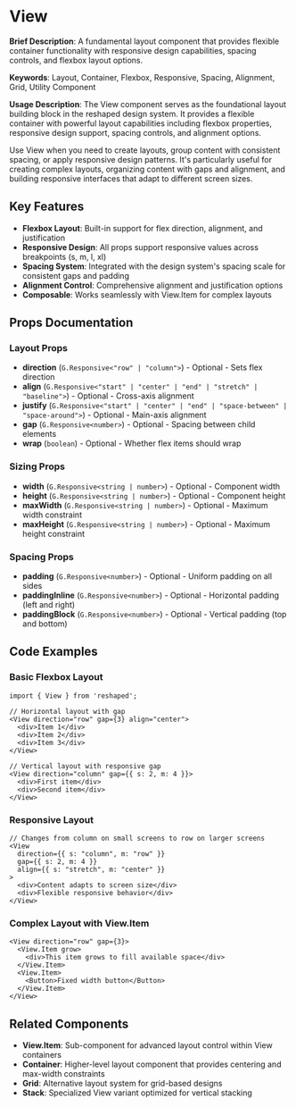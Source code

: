 # View

**Brief Description**: A fundamental layout component that provides flexible container functionality with responsive design capabilities, spacing controls, and flexbox layout options.

**Keywords**: Layout, Container, Flexbox, Responsive, Spacing, Alignment, Grid, Utility Component

**Usage Description**: The View component serves as the foundational layout building block in the reshaped design system. It provides a flexible container with powerful layout capabilities including flexbox properties, responsive design support, spacing controls, and alignment options.

Use View when you need to create layouts, group content with consistent spacing, or apply responsive design patterns. It's particularly useful for creating complex layouts, organizing content with gaps and alignment, and building responsive interfaces that adapt to different screen sizes.

## Key Features

- **Flexbox Layout**: Built-in support for flex direction, alignment, and justification
- **Responsive Design**: All props support responsive values across breakpoints (s, m, l, xl)
- **Spacing System**: Integrated with the design system's spacing scale for consistent gaps and padding
- **Alignment Control**: Comprehensive alignment and justification options
- **Composable**: Works seamlessly with View.Item for complex layouts

## Props Documentation

### Layout Props
- **direction** (`G.Responsive<"row" | "column">`) - Optional - Sets flex direction
- **align** (`G.Responsive<"start" | "center" | "end" | "stretch" | "baseline">`) - Optional - Cross-axis alignment
- **justify** (`G.Responsive<"start" | "center" | "end" | "space-between" | "space-around">`) - Optional - Main-axis alignment
- **gap** (`G.Responsive<number>`) - Optional - Spacing between child elements
- **wrap** (`boolean`) - Optional - Whether flex items should wrap

### Sizing Props
- **width** (`G.Responsive<string | number>`) - Optional - Component width
- **height** (`G.Responsive<string | number>`) - Optional - Component height
- **maxWidth** (`G.Responsive<string | number>`) - Optional - Maximum width constraint
- **maxHeight** (`G.Responsive<string | number>`) - Optional - Maximum height constraint

### Spacing Props
- **padding** (`G.Responsive<number>`) - Optional - Uniform padding on all sides
- **paddingInline** (`G.Responsive<number>`) - Optional - Horizontal padding (left and right)
- **paddingBlock** (`G.Responsive<number>`) - Optional - Vertical padding (top and bottom)

## Code Examples

### Basic Flexbox Layout
```tsx
import { View } from 'reshaped';

// Horizontal layout with gap
<View direction="row" gap={3} align="center">
  <div>Item 1</div>
  <div>Item 2</div>
  <div>Item 3</div>
</View>

// Vertical layout with responsive gap
<View direction="column" gap={{ s: 2, m: 4 }}>
  <div>First item</div>
  <div>Second item</div>
</View>
```

### Responsive Layout
```tsx
// Changes from column on small screens to row on larger screens
<View 
  direction={{ s: "column", m: "row" }}
  gap={{ s: 2, m: 4 }}
  align={{ s: "stretch", m: "center" }}
>
  <div>Content adapts to screen size</div>
  <div>Flexible responsive behavior</div>
</View>
```

### Complex Layout with View.Item
```tsx
<View direction="row" gap={3}>
  <View.Item grow>
    <div>This item grows to fill available space</div>
  </View.Item>
  <View.Item>
    <Button>Fixed width button</Button>
  </View.Item>
</View>
```

## Related Components

- **View.Item**: Sub-component for advanced layout control within View containers
- **Container**: Higher-level layout component that provides centering and max-width constraints
- **Grid**: Alternative layout system for grid-based designs
- **Stack**: Specialized View variant optimized for vertical stacking
